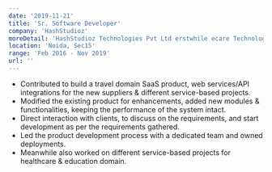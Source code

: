 ```yaml
---
date: '2019-11-21'
title: 'Sr. Software Developer'
company: 'HashStudioz'
moreDetail: 'HashStudioz Technologies Pvt Ltd erstwhile ecare Technology Labs Pvt Ltd'
location: 'Noida, Sec15'
range: 'Feb 2016 - Nov 2019'
url: ''
---
```


- Contributed to build a travel domain SaaS product, web services/API integrations for the new suppliers & different service-based projects.
- Modified the existing product for enhancements, added new modules & functionalities, keeping the performance of the system intact.
- Direct interaction with clients, to discuss on the requirements, and start development as per the requirements gathered.
- Led the product development process with a dedicated team and owned deployments.
- Meanwhile also worked on different service-based projects for healthcare & education domain.
